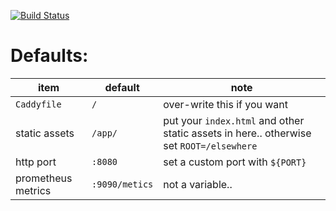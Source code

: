 [![Build Status](https://travis-ci.org/sretooling/caddy.svg?branch=master)](https://travis-ci.org/sretooling/caddy)

# Defaults:

item | default | note
---|---|---
`Caddyfile` | `/`  | over-write this if you want
static assets | `/app/` |   put your `index.html` and other static assets in here.. otherwise set `ROOT=/elsewhere`
http port | `:8080` | set a custom port with `${PORT}`
prometheus  metrics | `:9090/metics` | not a variable..

